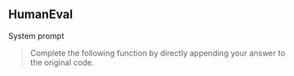 ## HumanEval

System prompt

> Complete the following function by directly appending your answer to the original code.